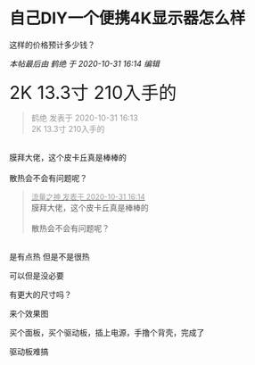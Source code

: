 # 自己DIY一个便携4K显示器怎么样


这样的价格预计多少钱？

<i class="pstatus"> 本帖最后由 鹤绝 于 2020-10-31 16:14 编辑 </i><br />
<br />
<img id="aimg_MuW2h" onclick="zoom(this, this.src, 0, 0, 0)" class="zoom" src="https://www.mpimg.cn/images/2020/10/31/IMG_20201019_192502.jpg" onmouseover="img_onmouseoverfunc(this)" onload="thumbImg(this)" border="0" alt="" /><br />
<img id="aimg_KnBDn" onclick="zoom(this, this.src, 0, 0, 0)" class="zoom" src="https://www.mpimg.cn/images/2020/10/31/IMG_20201019_192537.jpg" onmouseover="img_onmouseoverfunc(this)" onload="thumbImg(this)" border="0" alt="" /><br />
<font size="6">2K 13.3寸 210入手的</font><img id="aimg_q797z" onclick="zoom(this, this.src, 0, 0, 0)" class="zoom" src="https://cdn.jsdelivr.net/gh/hishis/forum-master/public/images/patch.gif" onmouseover="img_onmouseoverfunc(this)" onload="thumbImg(this)" border="0" alt="" />

<div class="quote"><blockquote><font color="#999999">鹤绝 发表于 2020-10-31 16:13</font><br />
<font color="#999999">2K 13.3寸 210入手的</font></blockquote></div><br />
膜拜大佬，这个皮卡丘真是棒棒的<br />
<br />
散热会不会有问题呢？

<div class="quote"><blockquote><font size="2"><a href="https://www.hostloc.com/forum.php?mod=redirect&amp;goto=findpost&amp;pid=9381017&amp;ptid=760595" target="_blank"><font color="#999999">流量之神 发表于 2020-10-31 16:14</font></a></font><br />
膜拜大佬，这个皮卡丘真是棒棒的<br />
<br />
散热会不会有问题呢？</blockquote></div><br />
是有点热 但是不是很热<img id="aimg_RhMM2" onclick="zoom(this, this.src, 0, 0, 0)" class="zoom" src="https://cdn.jsdelivr.net/gh/hishis/forum-master/public/images/patch.gif" onmouseover="img_onmouseoverfunc(this)" onload="thumbImg(this)" border="0" alt="" />

可以但是没必要<img id="aimg_cUUZ7" onclick="zoom(this, this.src, 0, 0, 0)" class="zoom" src="https://cdn.jsdelivr.net/gh/hishis/forum-master/public/images/patch.gif" onmouseover="img_onmouseoverfunc(this)" onload="thumbImg(this)" border="0" alt="" />

有更大的尺寸吗？

来个效果图

买个面板，买个驱动板，插上电源，手撸个背壳，完成了

驱动板难搞
